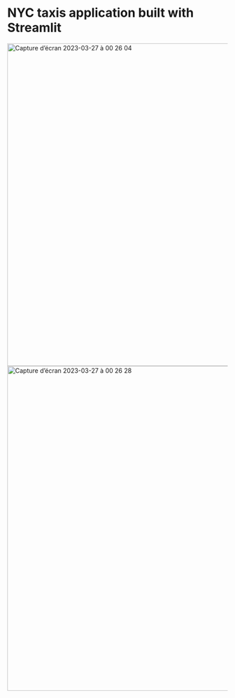 # NYC taxis application built with Streamlit

<img width="738" alt="Capture d’écran 2023-03-27 à 00 26 04" src="https://user-images.githubusercontent.com/67431758/227808780-90985024-bb6c-42f2-a84c-950714de2ac0.png">

<img width="743" alt="Capture d’écran 2023-03-27 à 00 26 28" src="https://user-images.githubusercontent.com/67431758/227808822-470e101b-a6a5-472b-b0e9-37e9b5b1a5da.png">

